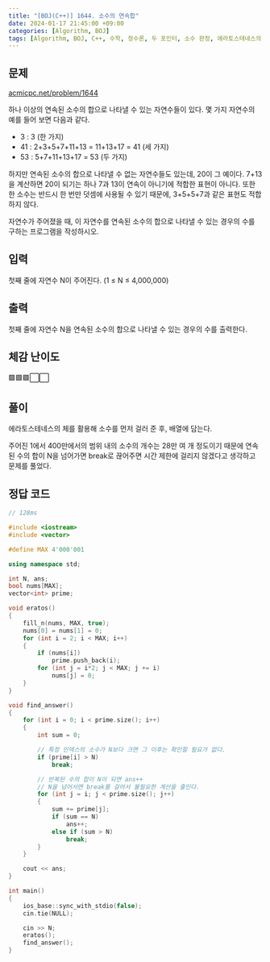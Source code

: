 ```yaml
---
title: "[BOJ(C++)] 1644. 소수의 연속합"
date: 2024-01-17 21:45:00 +09:00
categories: [Algorithm, BOJ]
tags: [Algorithm, BOJ, C++, 수학, 정수론, 두 포인터, 소수 판정, 에라토스테네스의 체, Gold 3, CLASS 5]
---
```

## **문제**
[acmicpc.net/problem/1644](https://www.acmicpc.net/problem/1644)
<br>

하나 이상의 연속된 소수의 합으로 나타낼 수 있는 자연수들이 있다. 몇 가지 자연수의 예를 들어 보면 다음과 같다.
  
- 3 : 3 (한 가지)
- 41 : 2+3+5+7+11+13 = 11+13+17 = 41 (세 가지)
- 53 : 5+7+11+13+17 = 53 (두 가지)

하지만 연속된 소수의 합으로 나타낼 수 없는 자연수들도 있는데, 20이 그 예이다. 7+13을 계산하면 20이 되기는 하나 7과 13이 연속이 아니기에 적합한 표현이 아니다. 또한 한 소수는 반드시 한 번만 덧셈에 사용될 수 있기 때문에, 3+5+5+7과 같은 표현도 적합하지 않다.

자연수가 주어졌을 때, 이 자연수를 연속된 소수의 합으로 나타낼 수 있는 경우의 수를 구하는 프로그램을 작성하시오.
<br>

## **입력**
첫째 줄에 자연수 N이 주어진다. (1 ≤ N ≤ 4,000,000)
<br>

## **출력**
첫째 줄에 자연수 N을 연속된 소수의 합으로 나타낼 수 있는 경우의 수를 출력한다.
<br>

## **체감 난이도**
🟩🟩🟩⬜⬜
<br>

## **풀이**
에라토스테네스의 체를 활용해 소수를 먼저 걸러 준 후, 배열에 담는다.

주어진 1에서 400만에서의 범위 내의 소수의 개수는 28만 여 개 정도이기 때문에 연속된 수의 합이 N을 넘어가면 break로 끊어주면 시간 제한에 걸리지 않겠다고 생각하고 문제를 풀었다.
<br>

## **정답 코드**
```c++
// 128ms

#include <iostream>
#include <vector>

#define MAX 4'000'001

using namespace std;

int N, ans;
bool nums[MAX];
vector<int> prime;

void eratos()
{
    fill_n(nums, MAX, true);
    nums[0] = nums[1] = 0;
    for (int i = 2; i < MAX; i++)
    {
        if (nums[i])
            prime.push_back(i);
        for (int j = i*2; j < MAX; j += i)
            nums[j] = 0;
    }
}

void find_answer()
{
    for (int i = 0; i < prime.size(); i++)
    {
        int sum = 0;

        // 특정 인덱스의 소수가 N보다 크면 그 이후는 확인할 필요가 없다.
        if (prime[i] > N)
            break;

        // 반복된 수의 합이 N이 되면 ans++
        // N을 넘어서면 break를 걸어서 불필요한 계산을 줄인다.
        for (int j = i; j < prime.size(); j++)
        {
            sum += prime[j];
            if (sum == N)
                ans++;
            else if (sum > N)
                break;
        }
    }

    cout << ans;
}

int main()
{
    ios_base::sync_with_stdio(false);
    cin.tie(NULL);

    cin >> N;
    eratos();
    find_answer();
}
```
